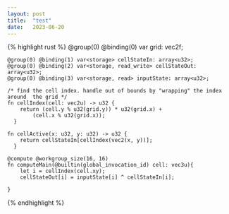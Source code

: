 ```yaml
---
layout: post
title:  "test"
date:   2023-06-20
---
```




{% highlight rust %}
@group(0) @binding(0) var<uniform> grid: vec2f;

    @group(0) @binding(1) var<storage> cellStateIn: array<u32>;
    @group(0) @binding(2) var<storage, read_write> cellStateOut: array<u32>;
    @group(0) @binding(3) var<storage, read> inputState: array<u32>;

    /* find the cell index. handle out of bounds by "wrapping" the index around  the grid */
    fn cellIndex(cell: vec2u) -> u32 {
        return (cell.y % u32(grid.y)) * u32(grid.x) +
            (cell.x % u32(grid.x));
      }
    
    fn cellActive(x: u32, y: u32) -> u32 {
        return cellStateIn[cellIndex(vec2(x, y))];
      }

    @compute @workgroup_size(16, 16)
    fn computeMain(@builtin(global_invocation_id) cell: vec3u){
        let i = cellIndex(cell.xy);
        cellStateOut[i] = inputState[i] ^ cellStateIn[i];
            
    }
{% endhighlight %}